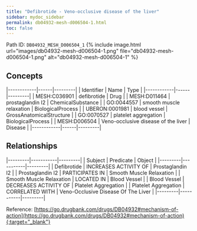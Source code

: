 ```yaml
---
title: "Defibrotide - Veno-occlusive disease of the liver"
sidebar: mydoc_sidebar
permalink: db04932-mesh-d006504-1.html
toc: false 
---
```



Path ID: `DB04932_MESH_D006504_1`
{% include image.html url="images/db04932-mesh-d006504-1.png" file="db04932-mesh-d006504-1.png" alt="db04932-mesh-d006504-1" %}

## Concepts

|------------|------|---------|
| Identifier | Name | Type    |
|------------|------|---------|
| MESH:C036901 | defibrotide | Drug |
| MESH:D011464 | prostaglandin I2 | ChemicalSubstance |
| GO:0044557 | smooth muscle relaxation | BiologicalProcess |
| UBERON:0001981 | blood vessel | GrossAnatomicalStructure |
| GO:0070527 | platelet aggregation | BiologicalProcess |
| MESH:D006504 | Veno-occlusive disease of the liver | Disease |
|------------|------|---------|

## Relationships

|---------|-----------|---------|
| Subject | Predicate | Object  |
|---------|-----------|---------|
| Defibrotide | INCREASES ACTIVITY OF | Prostaglandin I2 |
| Prostaglandin I2 | PARTICIPATES IN | Smooth Muscle Relaxation |
| Smooth Muscle Relaxation | LOCATED IN | Blood Vessel |
| Blood Vessel | DECREASES ACTIVITY OF | Platelet Aggregation |
| Platelet Aggregation | CORRELATED WITH | Veno-Occlusive Disease Of The Liver |
|---------|-----------|---------|

Reference: [https://go.drugbank.com/drugs/DB04932#mechanism-of-action](https://go.drugbank.com/drugs/DB04932#mechanism-of-action){:target="_blank"}